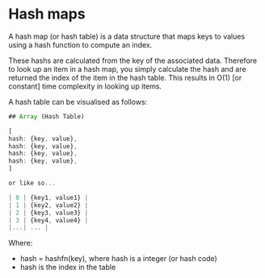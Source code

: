 # Hash maps

A hash map (or hash table) is a data structure that maps keys to values using a hash function to compute an index.

These hashs are calculated from the key of the associated data. Therefore to look up an item in a hash map, you simply calculate the hash and are returned the index of the item in the hash table. This results in O(1) [or constant] time complexity in looking up items.

A hash table can be visualised as follows:

```js
## Array (Hash Table)

[
hash: {key, value},
hash: {key, value},
hash: {key, value},
hash: {key, value},
]

or like so...

| 0 | {key1, value1} |
| 1 | {key2, value2} |
| 2 | {key3, value3} |
| 3 | {key4, value4} |
|...| ... |

```

Where:

- hash = hashfn(key), where hash is a integer (or hash code)
- hash is the index in the table

